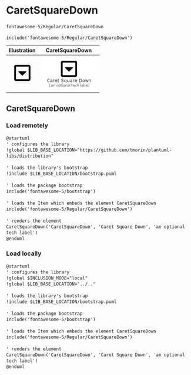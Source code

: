 # CaretSquareDown


```text
fontawesome-5/Regular/CaretSquareDown
```

```text
include('fontawesome-5/Regular/CaretSquareDown')
```



| Illustration | CaretSquareDown |
| :---: | :---: |
| ![illustration for Illustration](../../fontawesome-5/Regular/CaretSquareDown.png) | ![illustration for CaretSquareDown](../../fontawesome-5/Regular/CaretSquareDown.Local.png) |




## CaretSquareDown

### Load remotely
```plantuml
@startuml
' configures the library
!global $LIB_BASE_LOCATION="https://github.com/tmorin/plantuml-libs/distribution"

' loads the library's bootstrap
!include $LIB_BASE_LOCATION/bootstrap.puml

' loads the package bootstrap
include('fontawesome-5/bootstrap')

' loads the Item which embeds the element CaretSquareDown
include('fontawesome-5/Regular/CaretSquareDown')

' renders the element
CaretSquareDown('CaretSquareDown', 'Caret Square Down', 'an optional tech label')
@enduml
```

### Load locally
```plantuml
@startuml
' configures the library
!global $INCLUSION_MODE="local"
!global $LIB_BASE_LOCATION="../.."

' loads the library's bootstrap
!include $LIB_BASE_LOCATION/bootstrap.puml

' loads the package bootstrap
include('fontawesome-5/bootstrap')

' loads the Item which embeds the element CaretSquareDown
include('fontawesome-5/Regular/CaretSquareDown')

' renders the element
CaretSquareDown('CaretSquareDown', 'Caret Square Down', 'an optional tech label')
@enduml
```

